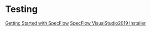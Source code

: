 # Testing

[Getting Started with SpecFlow](https://specflow.org/getting-started/)
[SpecFlow VisualStudio2019 Installer](https://marketplace.visualstudio.com/items?itemName=TechTalkSpecFlowTeam.SpecFlowForVisualStudio)

